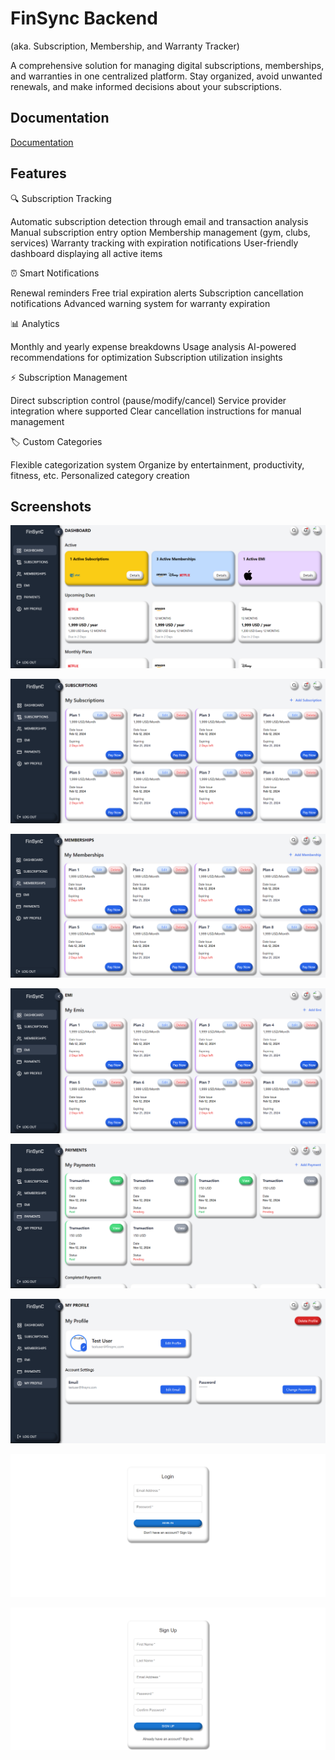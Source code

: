 
# FinSync Backend

(aka. Subscription, Membership, and Warranty Tracker)

A comprehensive solution for managing digital subscriptions, memberships, and warranties in one centralized platform. Stay organized, avoid unwanted renewals, and make informed decisions about your subscriptions.




## Documentation

[Documentation](https://drive.google.com/file/d/1CCO9HLdYx5RgFsUfCKIeK1yQiztoASM8/view)


## Features

🔍 Subscription Tracking

Automatic subscription detection through email and transaction analysis
Manual subscription entry option
Membership management (gym, clubs, services)
Warranty tracking with expiration notifications
User-friendly dashboard displaying all active items

⏰ Smart Notifications

Renewal reminders
Free trial expiration alerts
Subscription cancellation notifications
Advanced warning system for warranty expiration

📊 Analytics

Monthly and yearly expense breakdowns
Usage analysis
AI-powered recommendations for optimization
Subscription utilization insights

⚡ Subscription Management

Direct subscription control (pause/modify/cancel)
Service provider integration where supported
Clear cancellation instructions for manual management

🏷️ Custom Categories

Flexible categorization system
Organize by entertainment, productivity, fitness, etc.
Personalized category creation


## Screenshots

![1](https://github.com/Gagancm/Finsync-Frontend/blob/main/Screenshot%202024-11-22%20105237.png)

![2](https://github.com/Gagancm/Finsync-Frontend/blob/main/Screenshot%202024-11-22%20105307.png)

![3](https://github.com/Gagancm/Finsync-Frontend/blob/main/Screenshot%202024-11-22%20105329.png)

![4](https://github.com/Gagancm/Finsync-Frontend/blob/main/Screenshot%202024-11-22%20105339.png)

![5](https://github.com/Gagancm/Finsync-Frontend/blob/main/Screenshot%202024-11-22%20105348.png)

![6](https://github.com/Gagancm/Finsync-Frontend/blob/main/Screenshot%202024-11-22%20105546.png)

![7](https://github.com/Gagancm/Finsync-Frontend/blob/main/Screenshot%202024-11-22%20110828.png)

![8](https://github.com/Gagancm/Finsync-Frontend/blob/main/Screenshot%202024-11-22%20110840.png)




